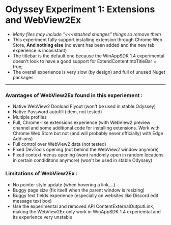 # Odyssey Experiment 1: Extensions and WebView2Ex
* _Many files may include "<<<stashed shanges" things so remove them_
* This experiment fully support installing extension through Chrome Web Store, **And nothing else** (no event has been added and the new tab experience is incosistant)
* The titlebar is the default one because the WinAppSDK 1.4 experimental doesn't look to have a good support for ExtendContentIntoTitleBar = true;
* The overall experience is very slow (by design) and full of unused Nuget packages 


--------------------

### Avantages of WebView2Ex found in this experiement :
* Native WebView2 Donload Flyout (won't be used in stable Odyssey)
* Native Password autofill (idem, not tested)
* Multiple profiles
* Full, Chrome-like extensions experience (with WebView2 preview channel and some additional code for installing extensions. Work with Chrome Web Store but not (and will probably never officially) with Edge Add-ons)
* Full control over WebView2 data (not tested)
* Fixed DevTools opening (not behind the WebView2 window anymore)
* Fixed context menus opening (wont randomly open in random locations in certain condiditons anymore) (won't be used in stable Odyssey)


### Limitations of WebView2Ex :
* No pointer style update (when hovering a link,...)
* Buggy page size (fix itself when the parent window is resizing)
* Buggy text fields experience (especially on websites like Discord edit message text box)
* Use the experimental and removed API ContentExternalOutputLink, making the WebView2Ex only work in WinAppSDK 1.4 experiemtal and its experience very unstable 

